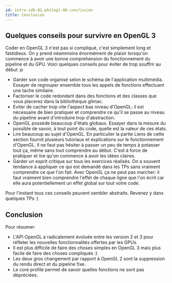 ```yaml
---
id: intro-sdk-01-philogl-06-conclusion
title: Conclusion
---
```


## Quelques conseils pour survivre en OpenGL 3

Coder en OpenGL 3 n'est pas si compliqué, c'est simplement long et fastidieux. On y prend néammoins énormément de plaisir lorsqu'on commence à avoir une bonne comprehension du fonctionnement du pipeline et du GPU. Voici quelques conseils pour éviter de trop souffrir au début :p

- Garder son code organisé selon le schéma de l'application multimédia. Essayer de regrouper ensemble tous les appels de fonctions effectuant une tache similaire.
- Factoriser le code redondant dans des fonctions et des classes que vous placerez dans la bibliothèque glimac.
- Eviter de cacher trop vite l'aspect bas niveau d'OpenGL: il est nécessaire de bien pratiquer et comprendre ce qu'il se passe au niveau du pipeline avant d'introduire trop d'abstraction.
- OpenGL possède beaucoup d'états globaux. Essayer dans la mesure du possible de savoir, à tout point du code, quelle est la valeur de ces états.
- Lire beaucoup au sujet d'OpenGL. En particulier la partie Liens de cette section fournit plusieurs tutoriaux et explications sur le fonctionnement d'OpenGL. Il ne faut pas hésiter à passer un peu de temps à potasser tout ça, même sans tout comprendre au début. C'est à force de pratiquer et lire qu'on commence à avoir les idées claires.
- Garder un esprit critique sur tous les exercices réalisés. On a souvent tendance à appliquer ce qui est demandé dans les TPs sans vraiment comprendre ce que l'on fait. Avec OpenGL ça ne peut pas marcher: il faut vraiment bien comprendre l'effet de chaque ligne que l'on écrit car elle aura potentiellement un effet global sur tout votre code.

Pour l'instant tous ces conseils peuvent sembler abstraits. Revenez y dans quelques TPs :)

## Conclusion

Pour résumer:

- L'API OpenGL a radicalement évoluée entre les version 2 et 3 pour réfleter les nouvelles fonctionnalités offertes par les GPUs.
- Il est plus difficile de faire des choses simples en OpenGL 3 mais plus facile de faire des choses compliqués :)
- Les deux gros changement par rapport à OpenGL 2 sont la suppression du rendu direct et du pipeline fixe.
- Le core profile permet de savoir quelles fonctions ne sont pas dépréciées.